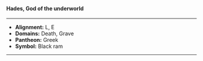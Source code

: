 #### Hades, God of the underworld
___

- **Alignment:** L, E
- **Domains:** Death, Grave
- **Pantheon:** Greek
- **Symbol:** Black ram
___
